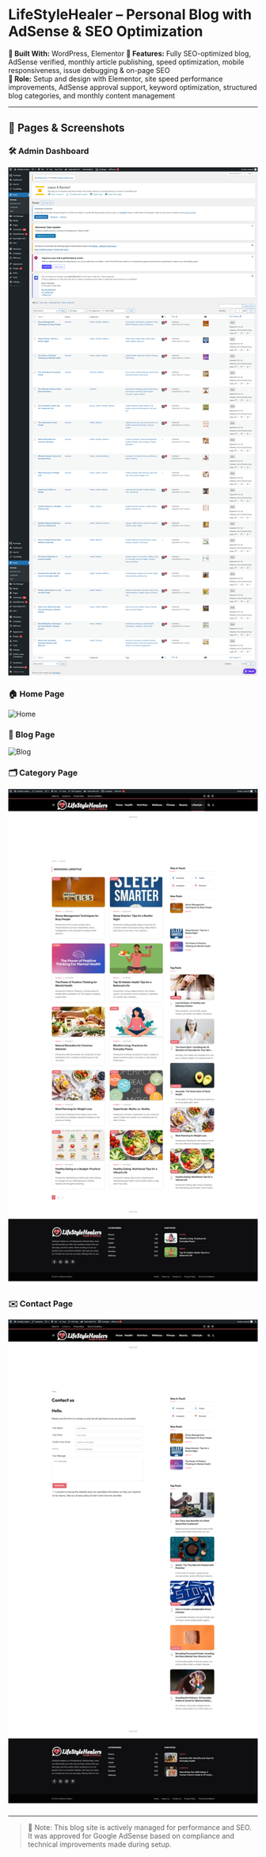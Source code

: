 # LifeStyleHealer – Personal Blog with AdSense & SEO Optimization

**🧩 Built With:** WordPress, Elementor
**📌 Features:** Fully SEO-optimized blog, AdSense verified, monthly article publishing, speed optimization, mobile responsiveness, issue debugging & on-page SEO  
**🎯 Role:** Setup and design with Elementor, site speed performance improvements, AdSense approval support, keyword optimization, structured blog categories, and monthly content management

---

## 📸 Pages & Screenshots

### 🛠️ Admin Dashboard
![Admin](./screenshots/admin.png)

### 🏠 Home Page
![Home](./screenshots/home.png)

### 📝 Blog Page
![Blog](./screenshots/blog.png)

### 🗂️ Category Page
![Category](./screenshots/category.png)

### ✉️ Contact Page
![Contact](./screenshots/contact.png)

---

> 📝 Note: This blog site is actively managed for performance and SEO. It was approved for Google AdSense based on compliance and technical improvements made during setup.
